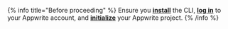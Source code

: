 {% info title="Before proceeding" %}
Ensure you [**install**](/docs/tooling/command-line/installation#Installation) the CLI, [**log in**](/docs/tooling/command-line/installation#get-started) to your Appwrite account, and [**initialize**](/docs/tooling/command-line/installation#Initialization) your Appwrite project.
{% /info %}
